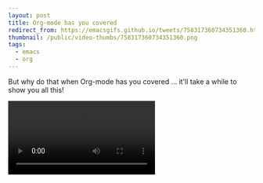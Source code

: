 ```yaml
---
layout: post
title: Org-mode has you covered
redirect_from: https://emacsgifs.github.io/tweets/758317360734351360.html
thumbnail: /public/video-thumbs/758317360734351360.png
tags:
  - emacs
  - org
---
```


But why do that when Org-mode has you covered ... it'll take a while to show you all this!

<video controls autoplay loop>
  <source src="/public/videos/758317360734351360.mp4" type="video/mp4">
    Sorry your browser does not support the video tag, maybe time to upgrade?
</video>
